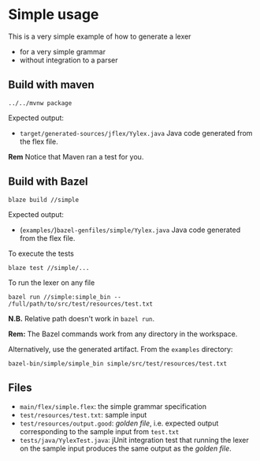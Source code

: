 # Simple usage

This is a very simple example of how to generate a lexer
- for a very simple grammar
- without integration to a parser

## Build with maven

    ../../mvnw package

Expected output:
* `target/generated-sources/jflex/Yylex.java` Java code generated from the flex file.

**Rem** Notice that Maven ran a test for you. 

## Build with Bazel

    blaze build //simple

Expected output:
* (`examples/`)`bazel-genfiles/simple/Yylex.java` Java code generated from the flex file.

To execute the tests

    blaze test //simple/...

To run the lexer on any file

    bazel run //simple:simple_bin -- /full/path/to/src/test/resources/test.txt
    
**N.B.** Relative path doesn't work in `bazel run`.

**Rem:** The Bazel commands work from any directory in the workspace.

Alternatively, use the generated artifact. From the `examples` directory:

    bazel-bin/simple/simple_bin simple/src/test/resources/test.txt
    
## Files

* `main/flex/simple.flex`:
  the simple grammar specification
* `test/resources/test.txt`:
  sample input
* `test/resources/output.good`:
  _golden file_, i.e. expected output corresponding to the sample input from `test.txt`
* `tests/java/YylexTest.java`:
   jUnit integration test that running the lexer on the sample input produces
   the same output as the _golden file_.
